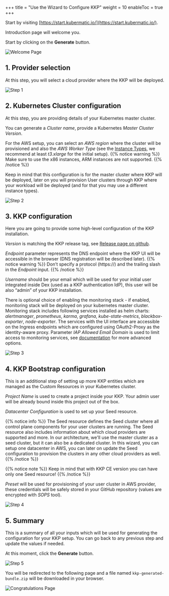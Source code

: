 +++
title = "Use the Wizard to Configure KKP"
weight = 10
enableToc = true
+++

Start by visiting [https://start.kubermatic.io/](https://start.kubermatic.io/).

Introduction page will welcome you.

Start by clicking on the **Generate** button.

![Welcome Page](welcome.png?width=700px&classes=shadow,border "Welcome Page" )

## 1. Provider selection
At this step, you will select a cloud provider where the KKP will be deployed.

![Step 1](1.png?width=700px&classes=shadow,border "Step 1")

## 2. Kubernetes Cluster configuration
At this step, you are providing details of your Kubernetes master cluster.

You can generate a _Cluster name_, provide a Kubernetes _Master Cluster Version_.

For the AWS setup, you can select an _AWS region_ where the cluster will be provisioned and also the _AWS Worker Type_
(see the [Instance Types](https://aws.amazon.com/ec2/instance-types/), we recommend at least _t3.xlarge_ for the initial setup).
{{% notice warning %}}
Make sure to use the x86 instances, ARM instances are not supported.
{{% /notice %}}

Keep in mind that this configuration is for the master cluster where KKP will be deployed, later on you will provision
User clusters through KKP where your workload will be deployed (and for that you may use a different instance types).

![Step 2](2.png?width=700px&classes=shadow,border "Step 2")

## 3. KKP configuration
Here you are going to provide some high-level configuration of the KKP installation.

_Version_ is matching the KKP release tag, see [Release page on github](https://github.com/kubermatic/kubermatic/releases).

_Endpoint_ parameter represents the DNS endpoint where the KKP UI will be accessible in the browser (DNS registration will be described later).
{{% notice warning %}}
Don’t specify a protocol (https://) and the trailing slash in the _Endpoint_ input.
{{% /notice %}}

_Username_ should be your email which will be used for your initial user integrated inside Dex (used as a KKP authentication IdP),
this user will be also “admin” of your KKP installation.

There is optional choice of enabling the monitoring stack - if enabled, monitoring stack will be deployed on your kubernetes master cluster.
Monitoring stack includes following services installed as helm charts: _alertmanager_, _prometheus_, _karma_, _grafana_, _kube-state-metrics_, _blackbox-exporter_, _node-exporter_.
The services with the UI interface are accessible on the Ingress endpoints which are configured using OAuth2-Proxy as the identity-aware proxy.
Parameter _IAP Allowed Email Domain_ is used to limit access to monitoring services, see [documentation](https://oauth2-proxy.github.io/oauth2-proxy/docs/configuration/overview) for more advanced options.

![Step 3](3.png?width=700px&classes=shadow,border "Step 3")

## 4. KKP Bootstrap configuration
This is an additional step of setting up more KKP entities which are managed as the Custom Resources in your Kubernetes cluster.

_Project Name_ is used to create a project inside your KKP. Your admin user will be already bound inside this project out of the box.

_Datacenter Configuration_ is used to set up your Seed resource.

{{% notice info %}}
The Seed resource defines the Seed cluster where all control plane components for your user clusters are running.
The Seed resource also includes information about which cloud providers are supported and more.
In our architecture, we'll use the master cluster as a seed cluster, but it can also be a dedicated cluster.
In this wizard, you can setup one datacenter in AWS, you can later on update the Seed configuration to provision the clusters in any other cloud providers as well.
{{% /notice %}}

{{% notice note %}}
Keep in mind that with KKP CE version you can have only one Seed resource!
{{% /notice %}}

_Preset_ will be used for provisioning of your user cluster in AWS provider, these credentials will be safely stored in your GitHub repository (values are encrypted with _SOPS_ tool).

![Step 4](4.png?width=700px&classes=shadow,border "Step 4")

## 5. Summary
This is a summary of all your inputs which will be used for generating the configuration for your KKP setup. You can go back to any previous step and update the values if needed.

At this moment, click the **Generate** button.

![Step 5](5.png?width=700px&classes=shadow,border "Step 5")

You will be redirected to the following page and a file named `kkp-generated-bundle.zip` will be downloaded in your browser.

![Congratulations Page](congrats.png?width=700px&classes=shadow,border "Congratulations Page")
